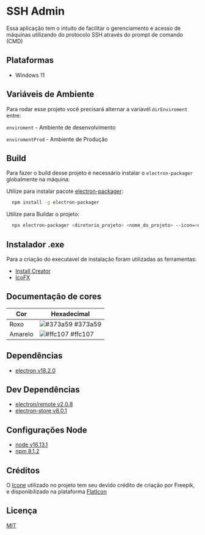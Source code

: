 
# SSH Admin

Essa aplicação tem o intuito de facilitar o gerenciamento e acesso de máquinas utilizando do protocolo SSH através do prompt de comando (CMD)


## Plataformas

* Windows 11


## Variáveis de Ambiente

Para rodar esse projeto você precisará alternar a variavél `dirEnviroment` entre:

`enviroment` - Ambiente de desenvolvimento

`enviromentProd` - Ambiente de Produção


## Build

Para fazer o build desse projeto é necessário instalar o `electron-packager` globalmente na máquina:

Utilize para instalar pacote [electron-packager](https://www.npmjs.com/package/electron-packager):

```bash
  npm install -g electron-packager
```

Utilize para Buildar o projeto:

```bash
  npx electron-packager <diretorio_projeto> <nome_do_projeto> --icon=<diretorio/icone> --out=dist --platform=win32 --arch=x64
```


## Instalador .exe

Para a criação do executavel de instalação foram utilizadas as ferramentas:

* [Install Creator](https://install-creator.br.uptodown.com/windows)
* [IcoFX](https://icofx.ro/)



## Documentação de cores

| Cor               | Hexadecimal                                                      |
| ----------------- | ---------------------------------------------------------------- |
| Roxo              | ![#373a59](https://via.placeholder.com/10/373a59?text=+) #373a59 |
| Amarelo           | ![#ffc107](https://via.placeholder.com/10/ffc107?text=+) #ffc107 |



## Dependências

* [electron v18.2.0](https://www.electronjs.org/releases/stable#18.2.0)

## Dev Dependências

* [electron/remote v2.0.8](https://www.npmjs.com/package/@electron/remote)
* [electron-store v8.0.1](https://www.npmjs.com/package/electron-store)


## Configurações Node

* [node v16.13.1](https://nodejs.org/en/)
* [npm 8.1.2](https://nodejs.org/en/)



## Créditos

O [Icone](https://www.flaticon.com/free-icon/ssh_5136897?term=ssh&page=1&position=2&page=1&position=2&related_id=5136897&origin=tag) utilizado no projeto tem seu devido crédito de criação por Freepik, e disponibilizado na plataforma [FlatIcon](https://www.flaticon.com/)



## Licença

[MIT](https://choosealicense.com/licenses/mit/)


